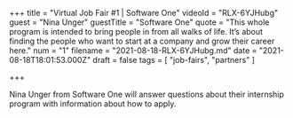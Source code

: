 +++
title = "Virtual Job Fair #1 | Software One"
videoId = "RLX-6YJHubg"
guest = "Nina Unger"
guestTitle = "Software One"
quote = "This whole program is intended to bring people in from all walks of life. It’s about finding the people who want to start at a company and grow their career here."
num = "1"
filename = "2021-08-18-RLX-6YJHubg.md"
date = "2021-08-18T18:01:53.000Z"
draft = false
tags = [ "job-fairs", "partners" ]

+++

Nina Unger from Software One will answer questions about their internship program with information about how to apply.
